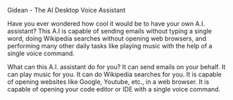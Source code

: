 Gidean - The AI Desktop Voice Assistant

Have you ever wondered how cool it would be to have your own A.I. assistant? 
This A.I is capable of sending emails without typing a single word, doing 
Wikipedia searches without opening web browsers, and performing many other
daily tasks like playing music with the help of a single voice command. 

What can this A.I. assistant do for you?
It can send emails on your behalf.
It can play music for you.
It can do Wikipedia searches for you.
It is capable of opening websites like Google, Youtube, etc., in a web browser.
It is capable of opening your code editor or IDE with a single voice command.
